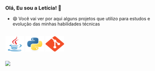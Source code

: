 ### Olá, Eu sou a Letícia! 👋


- 😄 Você vai ver por aqui alguns projetos que utilizo para estudos e evolução das minhas habilidades técnicas


<div style="display: inline_block"><br>
  <img align="center" alt="Leticia-JAVA" height="50" width="60" src="https://raw.githubusercontent.com/devicons/devicon/master/icons/java/java-original.svg">
  <img align="center" alt="Leticia-PYTHON" height="50" width="60" src="https://raw.githubusercontent.com/devicons/devicon/master/icons/python/python-original.svg">
  <img align="center" alt="Leticia-GIT" height="50" width="60" src="https://raw.githubusercontent.com/devicons/devicon/master/icons/git/git-original.svg">
 
</div>
  
  ##
  
<div>
    <a href="https://www.linkedin.com/in/let%C3%ADcia-lauriano-4aba8024b/" target="_blank"><img src="https://img.shields.io/badge/-LinkedIn-%230077B5?style=for-the-badge&logo=linkedin&logoColor=white" target="_blank"></a>    
</div>

